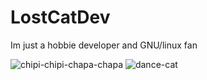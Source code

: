 # LostCatDev
Im just a hobbie developer and GNU/linux fan


![chipi-chipi-chapa-chapa](https://github.com/lost-cat-dev/lost-cat-dev/assets/110544673/3b48e25a-5511-4e24-9369-5c9af4bfe428)
![dance-cat](https://github.com/lost-cat-dev/lost-cat-dev/assets/110544673/1fbb4273-ce5a-44b9-babf-9399e0c5942f)
